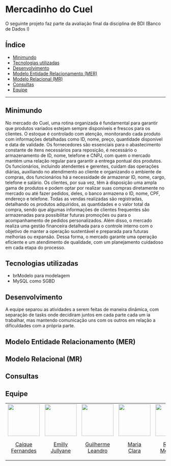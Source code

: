 # Mercadinho do Cuel

O seguinte projeto faz parte da avaliação final da disciplina de BDI (Banco de Dados I)

## Índice
- [Minimundo](#minimundo)
- [Tecnologias utilizadas](#tecnologias-utilizadas)
- [Desenvolvimento](#desenvolvimento)
- [Modelo Entidade Relacionamento (MER)](#modelo-entidade-relacionamento)
- [Modelo Relacional (MR)](#modelo-relacional)
- [Consultas](#consulta)
- [Equipe](#equipe)

---

## Minimundo
No mercado do Cuel, uma rotina organizada é fundamental para garantir que produtos variados estejam sempre disponíveis e frescos para os clientes. O estoque é controlado com atenção, monitorando cada produto com informações detalhadas como ID, nome, preço, quantidade disponível e data de validade. Os fornecedores são essenciais para o abastecimento constante de itens necessários para reposição, é necessário o armazenamento de ID, nome, telefone e CNPJ, com quem o mercado mantém uma relação regular para garantir a entrega pontual dos produtos. Os funcionários, incluindo atendentes e gerentes, cuidam das operações diárias, auxiliando no atendimento ao cliente e organizando o ambiente de compras, dos funcionários há a necessidade de armazenar ID, nome, cargo, telefone e salário. Os clientes, por sua vez, têm à disposição uma ampla gama de produtos e podem optar por realizar suas compras diretamente no mercado ou até fazer pedidos, deles, o banco armazena o ID, nome, CPF, endereço e telefone. Todas as vendas realizadas são registradas, detalhando os produtos adquiridos, as quantidades e o valor total da compra, sendo que algumas informações de clientes frequentes são armazenadas para possibilitar futuras promoções ou para o acompanhamento de pedidos personalizados. Além disso, o mercado realiza uma gestão financeira detalhada para o controle interno com o objetivo de manter a operação sustentável e preparada para futuras melhorias ou expansão. Dessa forma, o mercado garante uma operação eficiente e um atendimento de qualidade, com um planejamento cuidadoso em cada etapa do processo.

## Tecnologias utilizadas
- brModelo para modelagem
- MySQL como SGBD

## Desenvolvimento
A equipe separou as atividades a serem feitas de maneira dinâmica, com separação de tasks onde decidiram juntos em cada parte cada um ia trabalhar, mas mantendo comunicação uns com os outros em relação a dificuldades com a própria parte.

## Modelo Entidade Relacionamento (MER)


## Modelo Relacional (MR)


## Consultas


## Equipe
<table align="center">
  <tr align="center">
  <td>
      <a href="https://github.com/Caiqueferlima">
        <img src="https://avatars.githubusercontent.com/u/130234796?v=4" width=100 />
        <p>Caíque <br/>Fernandes</p>
      </a>
    </td>
    <td>
      <a href="https://github.com/emillyjullyane">
        <img src="https://avatars.githubusercontent.com/emillyjullyane" width=100 />
        <p>Emilly <br/>Jullyane</p>
      </a>
    </td>
    <td>
      <a href="https://github.com/Guilhermeleandro-N">
        <img src="https://avatars.githubusercontent.com/Guilhermeleandro-N" width=100 />
        <p>Guilherme <br/>Leandro</p>
      </a>
    <td>
      <a href="https://github.com/mcclara18">
        <img src="https://avatars.githubusercontent.com/mcclara18" width=100 />
        <p>Maria <br/>Clara</p>
      </a>
    </td>
    <td>
      <a href="https://github.com/Rachelee18">
        <img src="https://avatars.githubusercontent.com/Rachelee18" width=100 />
        <p>Raquel <br/>Medeiros</p>
      </a>
  </tr>
